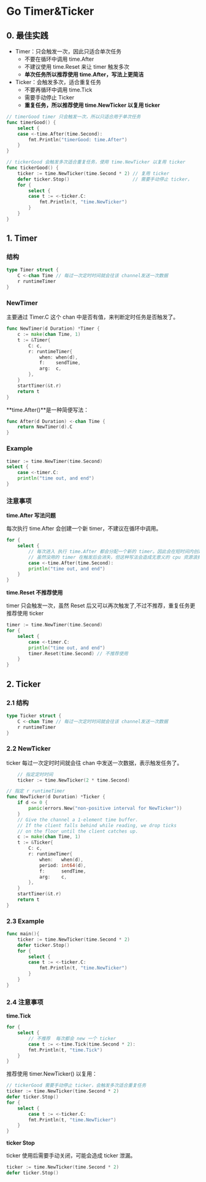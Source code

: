 # Go Timer&Ticker

## 0. 最佳实践

* Timer：只会触发一次，因此只适合单次任务
  * 不要在循环中调用 time.After
  * 不建议使用 time.Reset 来让 timer 触发多次
  * **单次任务所以推荐使用 time.After，写法上更简洁**
* Ticker：会触发多次，适合重复任务
  * 不要再循环中调用 time.Tick
  * 需要手动停止 Ticker
  * **重复任务，所以推荐使用 time.NewTicker 以复用 ticker**

```go
// timerGood timer 只会触发一次，所以只适合用于单次任务
func timerGood() {
	select {
	case <-time.After(time.Second):
		fmt.Println("timerGood: time.After")
	}
}
```

```go
// tickerGood 会触发多次适合重复任务，使用 time.NewTicker 以复用 ticker
func tickerGood() {
	ticker := time.NewTicker(time.Second * 2) // 复用 ticker
	defer ticker.Stop()                       // 需要手动停止 ticker，
	for {
		select {
		case t := <-ticker.C:
			fmt.Println(t, "time.NewTicker")
		}
	}
}
```







## 1. Timer

### 结构

```go
type Timer struct {
	C <-chan Time // 每过一次定时时间就会往该 channel发送一次数据
	r runtimeTimer
}
```



### NewTimer

主要通过 Timer.C 这个 chan 中是否有值，来判断定时任务是否触发了。

```go
func NewTimer(d Duration) *Timer {
	c := make(chan Time, 1)
	t := &Timer{
		C: c,
		r: runtimeTimer{
			when: when(d),
			f:    sendTime,
			arg:  c,
		},
	}
	startTimer(&t.r)
	return t
}
```



**time.After()**是一种简便写法：

```go
func After(d Duration) <-chan Time {
	return NewTimer(d).C
}
```



### Example

```go
timer := time.NewTimer(time.Second)
select {
    case <-timer.C:
    println("time out, and end")
}
```

### 注意事项

**time.After 写法问题**

每次执行 time.After 会创建一个新 timer，不建议在循环中调用。

```go
for {
    select {
        // 每次进入 执行 time.After 都会分配一个新的 timer。因此会在短时间内创建大量的无用 timer，
        // 虽然没用的 timer 在触发后会消失，但这种写法会造成无意义的 cpu 资源浪费
        case <-time.After(time.Second):
        println("time out, and end")
    }
}
```



**time.Reset 不推荐使用**

timer 只会触发一次，虽然 Reset 后又可以再次触发了,不过不推荐，重复任务更推荐使用 ticker

```go
timer := time.NewTimer(time.Second)
for {
    select {
        case <-timer.C:
        println("time out, and end")
        timer.Reset(time.Second) // 不推荐使用
    }
}
```



## 2. Ticker

### 2.1 结构

```go
type Ticker struct {
	C <-chan Time // 每过一次定时时间就会往该 channel发送一次数据
	r runtimeTimer
}
```



### 2.2 NewTicker

ticker 每过一次定时时间就会往 chan 中发送一次数据，表示触发任务了。

```go
	// 指定定时时间 
	ticker := time.NewTicker(2 * time.Second)

// 指定 r runtimeTimer
func NewTicker(d Duration) *Ticker {
	if d <= 0 {
		panic(errors.New("non-positive interval for NewTicker"))
	}
	// Give the channel a 1-element time buffer.
	// If the client falls behind while reading, we drop ticks
	// on the floor until the client catches up.
	c := make(chan Time, 1)
	t := &Ticker{
		C: c,
		r: runtimeTimer{
			when:   when(d),
			period: int64(d),
			f:      sendTime,
			arg:    c,
		},
	}
	startTimer(&t.r)
	return t
}
```



### 2.3 Example

```go
func main(){
	ticker := time.NewTicker(time.Second * 2)
	defer ticker.Stop()
	for {
		select {
		case t := <-ticker.C:
			fmt.Println(t, "time.NewTicker")
		}
	}
}
```



### 2.4 注意事项

**time.Tick**

```go
for {
    select {
        // 不推荐  每次都会 new 一个 ticker
        case t := <-time.Tick(time.Second * 2):
        fmt.Println(t, "time.Tick")
    }
}
```

推荐使用 timer.NewTicker() 以复用：

```go
// tickerGood 需要手动停止 ticker，会触发多次适合重复任务
ticker := time.NewTicker(time.Second * 2)
defer ticker.Stop()
for {
    select {
        case t := <-ticker.C:
        fmt.Println(t, "time.NewTicker")
    }
}
```





**ticker Stop**

ticker 使用后需要手动关闭，可能会造成 ticker 泄漏。

```go
ticker := time.NewTicker(time.Second * 2)
defer ticker.Stop()
```

